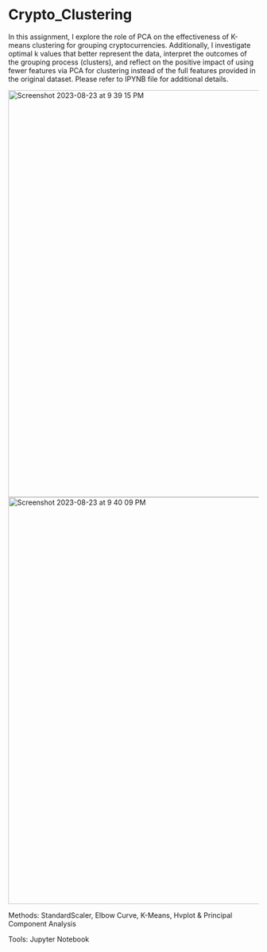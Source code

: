 # Crypto_Clustering

In this assignment, I explore the role of PCA on the effectiveness of K-means clustering for grouping cryptocurrencies. Additionally, I investigate optimal k values that better represent the data, interpret the outcomes of the grouping process (clusters), and reflect on the positive impact of using fewer features via PCA for clustering instead of the full features provided in the original dataset. Please refer to IPYNB file for additional details.





<img width="818" alt="Screenshot 2023-08-23 at 9 39 15 PM" src="https://github.com/Ayan2127/Crypto_Clustering/assets/126814705/5140f4af-a96b-4aee-8310-e80216fa35ea">










<img width="818" alt="Screenshot 2023-08-23 at 9 40 09 PM" src="https://github.com/Ayan2127/Crypto_Clustering/assets/126814705/69a2ec9b-7888-4d62-a5f6-e5ce7ffcd557">



Methods: StandardScaler, Elbow Curve, K-Means, Hvplot & Principal Component Analysis


Tools: Jupyter Notebook

